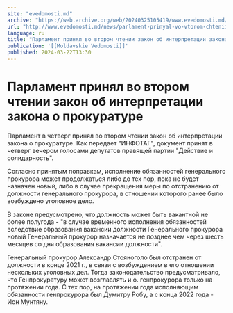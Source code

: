 ```yaml
---
site: "evedomosti.md"
archive: "https://web.archive.org/web/20240325105419/www.evedomosti.md/news/parlament-prinyal-vo-vtorom-chtenii-zakon-ob-interpretacii-z"
url: "http://www.evedomosti.md/news/parlament-prinyal-vo-vtorom-chtenii-zakon-ob-interpretacii-z"
language: ru
title: "Парламент принял во втором чтении закон об интерпретации закона о прокуратуре"
publication: '[[Moldavskie Vedomosti]]'
published: 2024-03-22T13:30
---
```


# Парламент принял во втором чтении закон об интерпретации закона о прокуратуре

Парламент в четверг принял во втором чтении закон об интерпретации закона о прокуратуре. Как передает "ИНФОТАГ", документ принят в четверг вечером голосами депутатов правящей партии "Действие и солидарность".

Согласно принятым поправкам, исполнение обязанностей генерального прокурора может продолжаться либо до тех пор, пока не будет назначен новый, либо в случае прекращения меры по отстранению от должности генерального прокурора, в отношении которого ранее было возбуждено уголовное дело.

В законе предусмотрено, что должность может быть вакантной не более полугода - "в случае временного исполнения обязанностей вследствие образования вакансии должности Генерального прокурора новый Генеральный прокурор назначается не позднее чем через шесть месяцев со дня образования вакансии должности".

Генеральный прокурор Александр Стояноголо был отстранен от должности в конце 2021 г., в связи с возбуждением в его отношении нескольких уголовных дел. Тогда законодательство предусматривало, что Генпрокуратуру может возглавлять и.о. генпрокурора только на протяжении года. С тех пор, на протяжении года исполняющим обязанности генпрокурора был Думитру Робу, а с конца 2022 года - Ион Мунтяну.